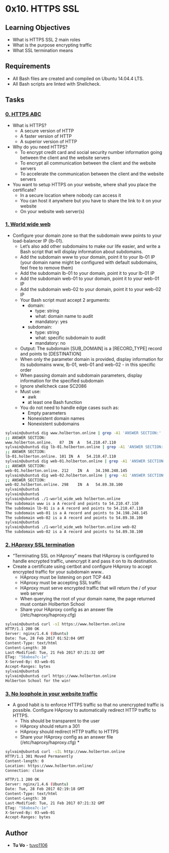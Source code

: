 # 0x10. HTTPS SSL

## Learning Objectives

* What is HTTPS SSL 2 main roles
* What is the purpose encrypting traffic
* What SSL termination means

## Requirements

* All Bash files are created and compiled on Ubuntu 14.04.4 LTS.
* All Bash scripts are linted with Shellcheck.

## Tasks

### [0. HTTPS ABC](./0-https_abc)
* What is HTTPS?
  * A secure version of HTTP
  * A faster version of HTTP
  * A superior version of HTTP
* Why do you need HTTPS?
  * To encrypt credit card and social security number information going between the client and the website servers
  * To encrypt all communication between the client and the website servers
  * To accelerate the communication between the client and the website servers
* You want to setup HTTPS on your website, where shall you place the certificate?
  * In a secure location where nobody can access it
  * You can host it anywhere but you have to share the link to it on your website
  * On your website web server(s)

### [1. World wide web](./1-world_wide_web)
* Configure your domain zone so that the subdomain www points to your load-balancer IP (lb-01).
  * Let’s also add other subdomains to make our life easier, and write a Bash script that will display information about subdomains.
  * Add the subdomain www to your domain, point it to your lb-01 IP (your domain name might be configured with default subdomains, feel free to remove them)
  * Add the subdomain lb-01 to your domain, point it to your lb-01 IP
  * Add the subdomain web-01 to your domain, point it to your web-01 IP
  * Add the subdomain web-02 to your domain, point it to your web-02 IP
  * Your Bash script must accept 2 arguments:
    * domain:
      * type: string
      * what: domain name to audit
      * mandatory: yes
    * subdomain:
      * type: string
      * what: specific subdomain to audit
      * mandatory: no
  * Output: The subdomain [SUB_DOMAIN] is a [RECORD_TYPE] record and points to [DESTINATION]
  * When only the parameter domain is provided, display information for its subdomains www, lb-01, web-01 and web-02 - in this specific order
  * When passing domain and subdomain parameters, display information for the specified subdomain
  * Ignore shellcheck case SC2086
  * Must use:
    * awk
    * at least one Bash function
  * You do not need to handle edge cases such as:
    * Empty parameters
    * Nonexistent domain names
    * Nonexistent subdomains
    
```sh
sylvain@ubuntu$ dig www.holberton.online | grep -A1 'ANSWER SECTION:'
;; ANSWER SECTION:
www.holberton.online.   87  IN  A   54.210.47.110
sylvain@ubuntu$ dig lb-01.holberton.online | grep -A1 'ANSWER SECTION:'
;; ANSWER SECTION:
lb-01.holberton.online. 101 IN  A   54.210.47.110
sylvain@ubuntu$ dig web-01.holberton.online | grep -A1 'ANSWER SECTION:'
;; ANSWER SECTION:
web-01.holberton.online. 212    IN  A   34.198.248.145
sylvain@ubuntu$ dig web-02.holberton.online | grep -A1 'ANSWER SECTION:'
;; ANSWER SECTION:
web-02.holberton.online. 298    IN  A   54.89.38.100
sylvain@ubuntu$
sylvain@ubuntu$
sylvain@ubuntu$ ./1-world_wide_web holberton.online
The subdomain www is a A record and points to 54.210.47.110
The subdomain lb-01 is a A record and points to 54.210.47.110
The subdomain web-01 is a A record and points to 34.198.248.145
The subdomain web-02 is a A record and points to 54.89.38.100
sylvain@ubuntu$
sylvain@ubuntu$ ./1-world_wide_web holberton.online web-02
The subdomain web-02 is a A record and points to 54.89.38.100
```

### [2. HAproxy SSL termination](./2-haproxy_ssl_termination)
* “Terminating SSL on HAproxy” means that HAproxy is configured to handle encrypted traffic, unencrypt it and pass it on to its destination.
* Create a certificate using certbot and configure HAproxy to accept encrypted traffic for your subdomain www..
  * HAproxy must be listening on port TCP 443
  * HAproxy must be accepting SSL traffic
  * HAproxy must serve encrypted traffic that will return the / of your web server
  * When querying the root of your domain name, the page returned must contain Holberton School
  * Share your HAproxy config as an answer file (/etc/haproxy/haproxy.cfg)

```sh
sylvain@ubuntu$ curl -sI https://www.holberton.online
HTTP/1.1 200 OK
Server: nginx/1.4.6 (Ubuntu)
Date: Tue, 28 Feb 2017 01:52:04 GMT
Content-Type: text/html
Content-Length: 30
Last-Modified: Tue, 21 Feb 2017 07:21:32 GMT
ETag: "58abea7c-1e"
X-Served-By: 03-web-01
Accept-Ranges: bytes
sylvain@ubuntu$
sylvain@ubuntu$ curl https://www.holberton.online
Holberton School for the win!
```

### [3. No loophole in your website traffic](./100-redirect_http_to_https)
* A good habit is to enforce HTTPS traffic so that no unencrypted traffic is possible. Configure HAproxy to automatically redirect HTTP traffic to HTTPS.
  * This should be transparent to the user
  * HAproxy should return a 301
  * HAproxy should redirect HTTP traffic to HTTPS
  * Share your HAproxy config as an answer file (/etc/haproxy/haproxy.cfg)  * 
  
```sh
sylvain@ubuntu$ curl -sIL http://www.holberton.online
HTTP/1.1 301 Moved Permanently
Content-length: 0
Location: https://www.holberton.online/
Connection: close

HTTP/1.1 200 OK
Server: nginx/1.4.6 (Ubuntu)
Date: Tue, 28 Feb 2017 02:19:18 GMT
Content-Type: text/html
Content-Length: 30
Last-Modified: Tue, 21 Feb 2017 07:21:32 GMT
ETag: "58abea7c-1e"
X-Served-By: 03-web-01
Accept-Ranges: bytes
```

## Author
* **Tu Vo** - [tuvo1106](https://github.com/tuvo1106)
